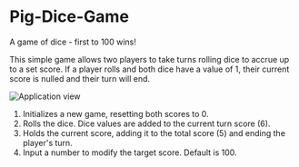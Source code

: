 # Pig-Dice-Game
A game of dice - first to 100 wins!

This simple game allows two players to take turns rolling dice to accrue up to a set score. If a player rolls and both dice have a value of 1, their current score is nulled and their turn will end.
 
 ![Application view](https://lh3.googleusercontent.com/RU6Suz9PL3EfBVC0K66w--95IRpOlUS5K1YSkgszxXenfujLGJb6YCWjSPuG28bMUIwpiDKed1I2kg)
1.	Initializes a new game, resetting both scores to 0.
2.	Rolls the dice. Dice values are added to the current turn score (6).
3.	Holds the current score, adding it to the total score (5) and ending the player's turn.
4.	Input a number to modify the target score. Default is 100.
